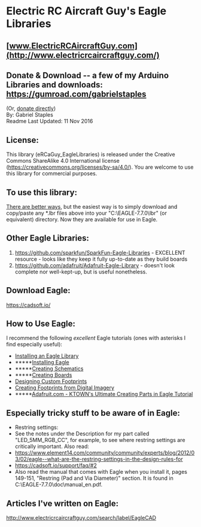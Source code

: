 # Electric RC Aircraft Guy's Eagle Libraries  
## [www.ElectricRCAircraftGuy.com](http://www.electricrcaircraftguy.com/)
## Donate & Download -- a few of my Arduino Libraries and downloads:  https://gumroad.com/gabrielstaples  
(Or, [donate directly](http://www.electricrcaircraftguy.com/2016/01/contribute.html))  
By: Gabriel Staples  
Readme Last Updated: 11 Nov 2016  

## License:  
This library (eRCaGuy_EagleLibraries) is released under the Creative Commons ShareAlike 4.0 International license (https://creativecommons.org/licenses/by-sa/4.0/). You are welcome to use this library for commercial purposes.  

## To use this library:  
[There are better ways](https://learn.sparkfun.com/tutorials/how-to-install-and-setup-eagle#using-the-sparkfun-libraries), but the easiest way is to simply download and copy/paste any *.lbr files above into your "C:\EAGLE-7.7.0\lbr" (or equivalent) directory. Now they are available for use in Eagle.  

## Other Eagle Libraries:  
 1. https://github.com/sparkfun/SparkFun-Eagle-Libraries - EXCELLENT resource - looks like they keep it fully up-to-date as they build boards  
 2. https://github.com/adafruit/Adafruit-Eagle-Library - doesn't look complete nor well-kept-up, but is useful nonetheless.  

## Download Eagle:  
https://cadsoft.io/  

## How to Use Eagle:  
I recommend the following *excellent* Eagle tutorials (ones with asterisks I find especially useful):  
* [Installing an Eagle Library](https://learn.sparkfun.com/tutorials/how-to-install-and-setup-eagle#using-the-sparkfun-libraries)
* *****[Installing Eagle](https://learn.sparkfun.com/tutorials/how-to-install-and-setup-eagle)
* *****[Creating Schematics](https://learn.sparkfun.com/tutorials/using-eagle-schematic)
* *****[Creating Boards](https://learn.sparkfun.com/tutorials/using-eagle-board-layout)
* [Designing Custom Footprints](https://learn.sparkfun.com/tutorials/designing-pcbs-smd-footprints)
* [Creating Footprints from Digital Imagery](https://learn.sparkfun.com/tutorials/making-custom-footprints-in-eagle)
* *****[Adafruit.com - KTOWN's Ultimate Creating Parts in Eagle Tutorial](https://learn.adafruit.com/ktowns-ultimate-creating-parts-in-eagle-tutorial/introduction)  

## Especially tricky stuff to be aware of in Eagle:  
* Restring settings:  
 * See the notes under the Description for my part called "LED_5MM_RGB_CC", for example, to see where restring settings are critically important.  Also read:  
 * https://www.element14.com/community/community/experts/blog/2012/03/02/eagle--what-are-the-restring-settings-in-the-design-rules-for
 * https://cadsoft.io/support/faq/#2
 * Also read the manual that comes with Eagle when you install it, pages 149-151, "Restring (Pad and Via Diameter)" section. It is found in C:\EAGLE-7.7.0\doc\manual_en.pdf. 

## Articles I've written on Eagle:  
http://www.electricrcaircraftguy.com/search/label/EagleCAD  

